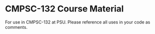 # CMPSC-132 Course Material
For use in CMPSC-132 at PSU.
Please reference all uses in your code as comments.
